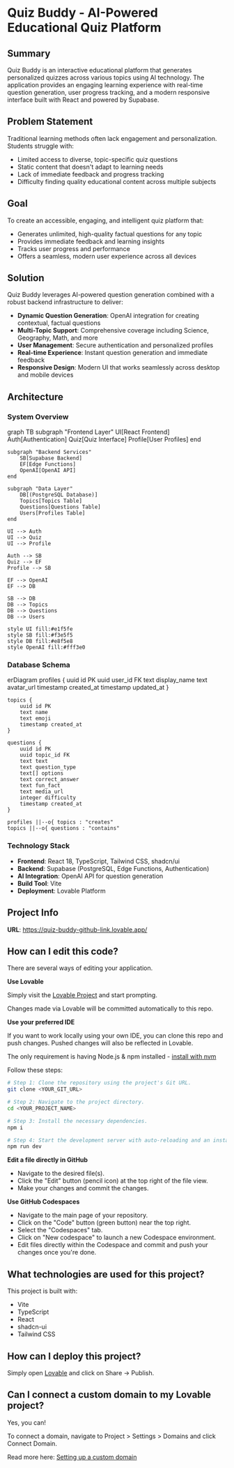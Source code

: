 # Quiz Buddy - AI-Powered Educational Quiz Platform

## Summary
Quiz Buddy is an interactive educational platform that generates personalized quizzes across various topics using AI technology. The application provides an engaging learning experience with real-time question generation, user progress tracking, and a modern responsive interface built with React and powered by Supabase.

## Problem Statement
Traditional learning methods often lack engagement and personalization. Students struggle with:
- Limited access to diverse, topic-specific quiz questions
- Static content that doesn't adapt to learning needs
- Lack of immediate feedback and progress tracking
- Difficulty finding quality educational content across multiple subjects

## Goal
To create an accessible, engaging, and intelligent quiz platform that:
- Generates unlimited, high-quality factual questions for any topic
- Provides immediate feedback and learning insights
- Tracks user progress and performance
- Offers a seamless, modern user experience across all devices

## Solution
Quiz Buddy leverages AI-powered question generation combined with a robust backend infrastructure to deliver:
- **Dynamic Question Generation**: OpenAI integration for creating contextual, factual questions
- **Multi-Topic Support**: Comprehensive coverage including Science, Geography, Math, and more
- **User Management**: Secure authentication and personalized profiles
- **Real-time Experience**: Instant question generation and immediate feedback
- **Responsive Design**: Modern UI that works seamlessly across desktop and mobile devices

## Architecture

### System Overview
<lov-mermaid>
graph TB
    subgraph "Frontend Layer"
        UI[React Frontend]
        Auth[Authentication]
        Quiz[Quiz Interface]
        Profile[User Profiles]
    end
    
    subgraph "Backend Services"
        SB[Supabase Backend]
        EF[Edge Functions]
        OpenAI[OpenAI API]
    end
    
    subgraph "Data Layer"
        DB[(PostgreSQL Database)]
        Topics[Topics Table]
        Questions[Questions Table]
        Users[Profiles Table]
    end
    
    UI --> Auth
    UI --> Quiz
    UI --> Profile
    
    Auth --> SB
    Quiz --> EF
    Profile --> SB
    
    EF --> OpenAI
    EF --> DB
    
    SB --> DB
    DB --> Topics
    DB --> Questions
    DB --> Users
    
    style UI fill:#e1f5fe
    style SB fill:#f3e5f5
    style DB fill:#e8f5e8
    style OpenAI fill:#fff3e0
</lov-mermaid>

### Database Schema
<lov-mermaid>
erDiagram
    profiles {
        uuid id PK
        uuid user_id FK
        text display_name
        text avatar_url
        timestamp created_at
        timestamp updated_at
    }
    
    topics {
        uuid id PK
        text name
        text emoji
        timestamp created_at
    }
    
    questions {
        uuid id PK
        uuid topic_id FK
        text text
        text question_type
        text[] options
        text correct_answer
        text fun_fact
        text media_url
        integer difficulty
        timestamp created_at
    }
    
    profiles ||--o{ topics : "creates"
    topics ||--o{ questions : "contains"
</lov-mermaid>

### Technology Stack
- **Frontend**: React 18, TypeScript, Tailwind CSS, shadcn/ui
- **Backend**: Supabase (PostgreSQL, Edge Functions, Authentication)
- **AI Integration**: OpenAI API for question generation
- **Build Tool**: Vite
- **Deployment**: Lovable Platform

## Project Info

**URL**: https://quiz-buddy-github-link.lovable.app/

## How can I edit this code?

There are several ways of editing your application.

**Use Lovable**

Simply visit the [Lovable Project](https://lovable.dev/projects/04e9efb8-923f-467f-aaef-b1e2457318f8) and start prompting.

Changes made via Lovable will be committed automatically to this repo.

**Use your preferred IDE**

If you want to work locally using your own IDE, you can clone this repo and push changes. Pushed changes will also be reflected in Lovable.

The only requirement is having Node.js & npm installed - [install with nvm](https://github.com/nvm-sh/nvm#installing-and-updating)

Follow these steps:

```sh
# Step 1: Clone the repository using the project's Git URL.
git clone <YOUR_GIT_URL>

# Step 2: Navigate to the project directory.
cd <YOUR_PROJECT_NAME>

# Step 3: Install the necessary dependencies.
npm i

# Step 4: Start the development server with auto-reloading and an instant preview.
npm run dev
```

**Edit a file directly in GitHub**

- Navigate to the desired file(s).
- Click the "Edit" button (pencil icon) at the top right of the file view.
- Make your changes and commit the changes.

**Use GitHub Codespaces**

- Navigate to the main page of your repository.
- Click on the "Code" button (green button) near the top right.
- Select the "Codespaces" tab.
- Click on "New codespace" to launch a new Codespace environment.
- Edit files directly within the Codespace and commit and push your changes once you're done.

## What technologies are used for this project?

This project is built with:

- Vite
- TypeScript
- React
- shadcn-ui
- Tailwind CSS

## How can I deploy this project?

Simply open [Lovable](https://lovable.dev/projects/04e9efb8-923f-467f-aaef-b1e2457318f8) and click on Share -> Publish.

## Can I connect a custom domain to my Lovable project?

Yes, you can!

To connect a domain, navigate to Project > Settings > Domains and click Connect Domain.

Read more here: [Setting up a custom domain](https://docs.lovable.dev/tips-tricks/custom-domain#step-by-step-guide)
